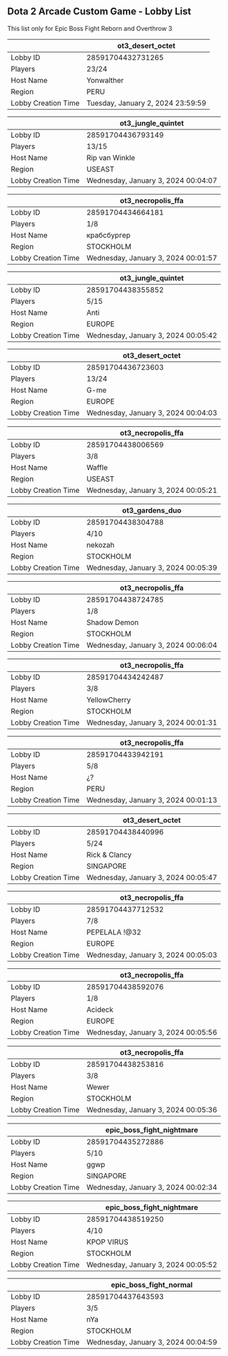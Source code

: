 ## Dota 2 Arcade Custom Game - Lobby List

This list only for Epic Boss Fight Reborn and Overthrow 3

|  | ot3_desert_octet |
| ------ | ------ |
| Lobby ID | 28591704432731265 |
| Players | 23/24 |
| Host Name | Yonwalther |
| Region | PERU |
| Lobby Creation Time | Tuesday, January 2, 2024 23:59:59 |


|  | ot3_jungle_quintet |
| ------ | ------ |
| Lobby ID | 28591704436793149 |
| Players | 13/15 |
| Host Name | Rip van Winkle |
| Region | USEAST |
| Lobby Creation Time | Wednesday, January 3, 2024 00:04:07 |


|  | ot3_necropolis_ffa |
| ------ | ------ |
| Lobby ID | 28591704434664181 |
| Players | 1/8 |
| Host Name | крабсбургер |
| Region | STOCKHOLM |
| Lobby Creation Time | Wednesday, January 3, 2024 00:01:57 |


|  | ot3_jungle_quintet |
| ------ | ------ |
| Lobby ID | 28591704438355852 |
| Players | 5/15 |
| Host Name | Anti |
| Region | EUROPE |
| Lobby Creation Time | Wednesday, January 3, 2024 00:05:42 |


|  | ot3_desert_octet |
| ------ | ------ |
| Lobby ID | 28591704436723603 |
| Players | 13/24 |
| Host Name | G-me |
| Region | EUROPE |
| Lobby Creation Time | Wednesday, January 3, 2024 00:04:03 |


|  | ot3_necropolis_ffa |
| ------ | ------ |
| Lobby ID | 28591704438006569 |
| Players | 3/8 |
| Host Name | Waffle |
| Region | USEAST |
| Lobby Creation Time | Wednesday, January 3, 2024 00:05:21 |


|  | ot3_gardens_duo |
| ------ | ------ |
| Lobby ID | 28591704438304788 |
| Players | 4/10 |
| Host Name | nekozah |
| Region | STOCKHOLM |
| Lobby Creation Time | Wednesday, January 3, 2024 00:05:39 |


|  | ot3_necropolis_ffa |
| ------ | ------ |
| Lobby ID | 28591704438724785 |
| Players | 1/8 |
| Host Name | Shadow Demon |
| Region | STOCKHOLM |
| Lobby Creation Time | Wednesday, January 3, 2024 00:06:04 |


|  | ot3_necropolis_ffa |
| ------ | ------ |
| Lobby ID | 28591704434242487 |
| Players | 3/8 |
| Host Name | YellowCherry |
| Region | STOCKHOLM |
| Lobby Creation Time | Wednesday, January 3, 2024 00:01:31 |


|  | ot3_necropolis_ffa |
| ------ | ------ |
| Lobby ID | 28591704433942191 |
| Players | 5/8 |
| Host Name | ¿? |
| Region | PERU |
| Lobby Creation Time | Wednesday, January 3, 2024 00:01:13 |


|  | ot3_desert_octet |
| ------ | ------ |
| Lobby ID | 28591704438440996 |
| Players | 5/24 |
| Host Name | Rick & Clancy |
| Region | SINGAPORE |
| Lobby Creation Time | Wednesday, January 3, 2024 00:05:47 |


|  | ot3_necropolis_ffa |
| ------ | ------ |
| Lobby ID | 28591704437712532 |
| Players | 7/8 |
| Host Name | PEPELALA !@32 |
| Region | EUROPE |
| Lobby Creation Time | Wednesday, January 3, 2024 00:05:03 |


|  | ot3_necropolis_ffa |
| ------ | ------ |
| Lobby ID | 28591704438592076 |
| Players | 1/8 |
| Host Name | Acideck |
| Region | EUROPE |
| Lobby Creation Time | Wednesday, January 3, 2024 00:05:56 |


|  | ot3_necropolis_ffa |
| ------ | ------ |
| Lobby ID | 28591704438253816 |
| Players | 3/8 |
| Host Name | Wewer |
| Region | STOCKHOLM |
| Lobby Creation Time | Wednesday, January 3, 2024 00:05:36 |


|  | epic_boss_fight_nightmare |
| ------ | ------ |
| Lobby ID | 28591704435272886 |
| Players | 5/10 |
| Host Name | ggwp |
| Region | SINGAPORE |
| Lobby Creation Time | Wednesday, January 3, 2024 00:02:34 |


|  | epic_boss_fight_nightmare |
| ------ | ------ |
| Lobby ID | 28591704438519250 |
| Players | 4/10 |
| Host Name | KPOP VIRUS |
| Region | STOCKHOLM |
| Lobby Creation Time | Wednesday, January 3, 2024 00:05:52 |


|  | epic_boss_fight_normal |
| ------ | ------ |
| Lobby ID | 28591704437643593 |
| Players | 3/5 |
| Host Name | nYa |
| Region | STOCKHOLM |
| Lobby Creation Time | Wednesday, January 3, 2024 00:04:59 |


